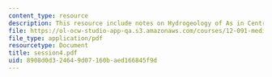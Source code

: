 ```yaml
---
content_type: resource
description: This resource include notes on Hydrogeology of As in Central Massachusetts.
file: https://ol-ocw-studio-app-qa.s3.amazonaws.com/courses/12-091-medical-geology-geochemistry-an-exposure-january-iap-2006/8908d0d324649d07160baed166845f9d_session4.pdf
file_type: application/pdf
resourcetype: Document
title: session4.pdf
uid: 8908d0d3-2464-9d07-160b-aed166845f9d
---
```

